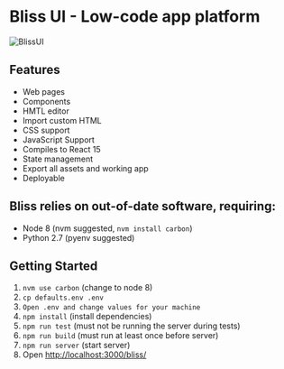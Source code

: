 # Bliss UI - Low-code app platform

![BlissUI](https://i.imgur.com/ood3FcY.png)

## Features

- Web pages
- Components
- HMTL editor
- Import custom HTML
- CSS support
- JavaScript Support
- Compiles to React 15
- State management
- Export all assets and working app
- Deployable

## Bliss relies on out-of-date software, requiring:

- Node 8 (nvm suggested, `nvm install carbon`)
- Python 2.7 (pyenv suggested)

## Getting Started

1. `nvm use carbon` (change to node 8)
1. `cp defaults.env .env`
1. `Open .env and change values for your machine`
1. `npm install` (install dependencies)
1. `npm run test` (must not be running the server during tests)
1. `npm run build` (must run at least once before server)
1. `npm run server` (start server)
1. Open [http://localhost:3000/bliss/](http://localhost:3000/bliss/)
